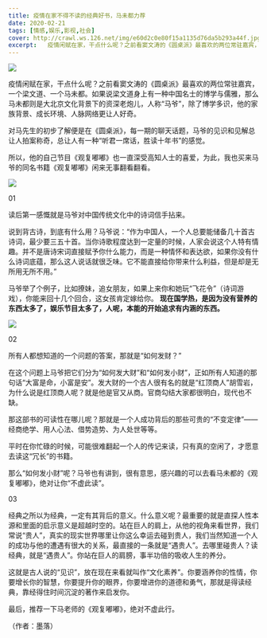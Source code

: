 ```yaml
---
title: 疫情在家不得不读的经典好书，马未都力荐
date: 2020-02-21
tags: [情感,娱乐,影视,社会]
cover: http://crawl.ws.126.net/img/e60d2c0e80f15a1135d76da5b293a44f.jpg
excerpt:   疫情闲赋在家，干点什么呢？之前看窦文涛的《圆桌派》最喜欢的两位常驻嘉宾，一个梁文道、一个马未都
---
```

![](http://crawl.ws.126.net/img/e60d2c0e80f15a1135d76da5b293a44f.jpg)  

疫情闲赋在家，干点什么呢？之前看窦文涛的《圆桌派》最喜欢的两位常驻嘉宾，一个梁文道、一个马未都。如果说梁文道身上有一种中国名士的博学与儒雅，那么马未都则是大北京文化背景下的资深老炮儿，人称“马爷”，除了博学多识，他的家族背景、成长环境、人脉网络更让人好奇。

对马先生的初步了解便是在《圆桌派》，每一期的聊天话题，马爷的见识和见解总让人拍案称奇，总让人有一种“听君一席话，胜读十年书”的感觉。

所以，他的自己节目《观复嘟嘟》也一直深受高知人士的喜爱，为此，我也买来马爷的同名书籍《观复嘟嘟》闲来无事翻看翻看。

![](http://crawl.ws.126.net/img/0339d3b01622269f84e4a40cae7a467b.jpg)  

01

读后第一感慨就是马爷对中国传统文化中的诗词信手拈来。

说到背古诗，到底有什么用？马爷说：“作为中国人，一个人总要能储备几十首古诗词，最少要三五十首。当你诗歌程度达到一定量的时候，人家会说这个人特有情趣。并不是唐诗宋词直接赋予你什么能力，而是一种情怀和表达欲，如果你没有什么诗词底蕴，那么这人说话就很乏味。它不能直接给你带来什么利益，但是却是无所用无所不用。”

马爷举了个例子，比如撩妹，追女朋友，如果上来你和她玩“飞花令”（诗词游戏），你能来回十几个回合，这女孩肯定嫁给你。
**现在国学热，是因为没有营养的东西太多了，娱乐节目太多了，人呢，本能的开始追求有内涵的东西。**

![](http://crawl.ws.126.net/img/2f3fe9b98797f103508e2671af33ff6d.jpg)  

02

所有人都想知道的一个问题的答案，那就是“如何发财？”

在这个问题上马爷把它们分为“如何发大财”和“如何发小财”，正如所有人知道的那句话“大富是命，小富是安”。发大财的一个古人很有名的就是“红顶商人”胡雪岩，为什么说是红顶商人呢？就是他是官又从商。官商勾结大家都很明白，现代也不缺。

那这部书的可读性在哪儿呢？那就是一个人成功背后的那些可贵的“不变定律”——经商绝学、用人心法、借势造势、为人处世等等。

平时在你忙碌的时候，可能很难翻起一个人的传记来读，只有真的空闲了，才愿意去读这“冗长”的书籍。

那么“如何发小财”呢？马爷也有讲到，很有意思，感兴趣的可以去看马未都的《观复嘟嘟》，绝对让你“不虚此读”。

03

经典之所以为经典，一定有其背后的意义。什么意义呢？最重要的就是直探人性本源和里面的启示意义是超越时空的。站在巨人的肩上，从他的视角来看世界，我们常说“贵人”，真实的现实世界哪里让你这么幸运去碰到贵人，我们当然知道一个人的成功与他的遭遇有很大的关系，最直接的一条就是“遇贵人”。去哪里碰贵人？读经典，就是“遇贵人”。你站在巨人的肩膀，事半功倍的吸收人生的养分。

这就是古人说的“见识”，放在现在来看就叫作“文化素养”。你要涵养你的性情，你要增长你的智慧，你要提升你的眼界，你要增进你的道德和勇气，那就是得读经典，靠经得住时间沉淀的著作来启发你。

最后，推荐一下马老师的《观复嘟嘟》，绝对不虚此行。

（作者：墨落）

